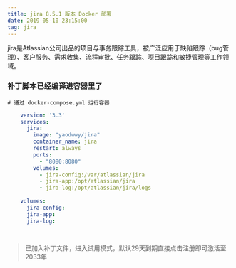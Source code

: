 ```yaml
---
title: jira 8.5.1 版本 Docker 部署
date: 2019-05-10 23:15:00
tag: jira
---
```


jira是Atlassian公司出品的项目与事务跟踪工具，被广泛应用于缺陷跟踪（bug管理）、客户服务、需求收集、流程审批、任务跟踪、项目跟踪和敏捷管理等工作领域。

### 补丁脚本已经编译进容器里了

    # 通过 docker-compose.yml 运行容器
    
```yaml
    version: '3.3'
    services:
      jira:
        image: "yaodwwy/jira"
        container_name: jira
        restart: always
        ports:
          - "8080:8080"
        volumes:
          - jira-config:/var/atlassian/jira
          - jira-app:/opt/atlassian/jira
          - jira-log:/opt/atlassian/jira/logs
    
    volumes:
      jira-config:
      jira-app:
      jira-log:

    
```

> 已加入补丁文件，进入试用模式，默认29天到期直接点击注册即可激活至2033年

    